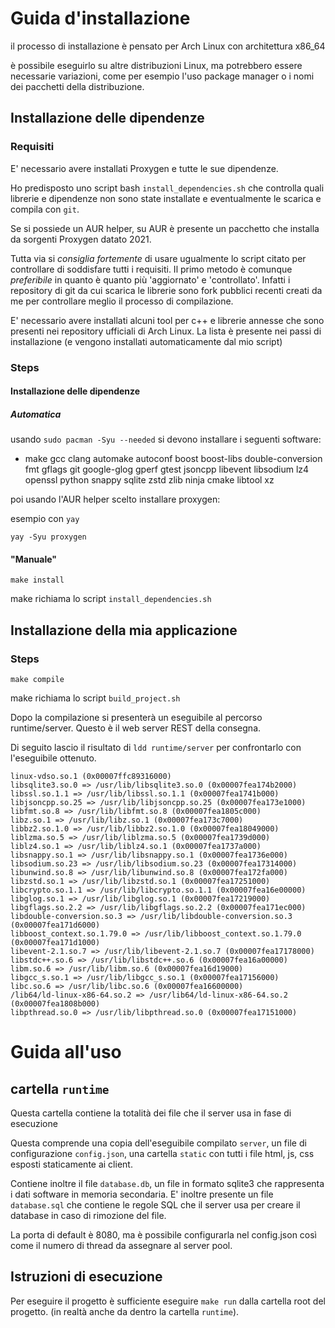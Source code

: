 # Guida d'installazione

il processo di installazione è pensato per Arch Linux con architettura x86_64

è possibile eseguirlo su altre distribuzioni Linux, ma potrebbero essere necessarie variazioni, come per esempio l'uso package manager o i nomi dei pacchetti della distribuzione.

## Installazione delle dipendenze

### Requisiti

E' necessario avere installati Proxygen e tutte le sue dipendenze.

Ho predisposto uno script bash `install_dependencies.sh` che controlla quali librerie e dipendenze non sono state installate e eventualmente le scarica e compila con `git`.

Se si possiede un AUR helper, su AUR è presente un pacchetto che installa da sorgenti Proxygen datato 2021.

Tutta via si *consiglia fortemente* di usare ugualmente lo script citato per controllare di soddisfare tutti i requisiti.
Il primo metodo è comunque *preferibile* in quanto è quanto più 'aggiornato' e 'controllato'.
Infatti i repository di git da cui scarica le librerie sono fork pubblici recenti creati da me per controllare meglio il processo di compilazione.

E' necessario avere installati alcuni tool per c++ e librerie annesse che sono presenti nei repository ufficiali di Arch Linux. La lista è presente nei passi di installazione (e vengono installati automaticamente dal mio script)

### Steps

#### Installazione delle dipendenze

##### Automatica

usando `sudo pacman -Syu --needed` si devono installare i seguenti software:

 - make gcc clang automake autoconf boost boost-libs double-conversion fmt gflags git google-glog gperf gtest jsoncpp libevent libsodium lz4 openssl python snappy sqlite zstd zlib ninja cmake libtool xz

poi usando l'AUR helper scelto installare proxygen:

esempio con `yay`
```
yay -Syu proxygen
```

#### "Manuale"

```
make install
```

make richiama lo script `install_dependencies.sh`

## Installazione della mia applicazione

### Steps

```
make compile
```

make richiama lo script `build_project.sh`

Dopo la compilazione si presenterà un eseguibile al percorso runtime/server. Questo è il web server REST della consegna.

Di seguito lascio il risultato di `ldd runtime/server` per confrontarlo con l'eseguibile ottenuto.
```
linux-vdso.so.1 (0x00007ffc89316000)
libsqlite3.so.0 => /usr/lib/libsqlite3.so.0 (0x00007fea174b2000)
libssl.so.1.1 => /usr/lib/libssl.so.1.1 (0x00007fea1741b000)
libjsoncpp.so.25 => /usr/lib/libjsoncpp.so.25 (0x00007fea173e1000)
libfmt.so.8 => /usr/lib/libfmt.so.8 (0x00007fea1805c000)
libz.so.1 => /usr/lib/libz.so.1 (0x00007fea173c7000)
libbz2.so.1.0 => /usr/lib/libbz2.so.1.0 (0x00007fea18049000)
liblzma.so.5 => /usr/lib/liblzma.so.5 (0x00007fea1739d000)
liblz4.so.1 => /usr/lib/liblz4.so.1 (0x00007fea1737a000)
libsnappy.so.1 => /usr/lib/libsnappy.so.1 (0x00007fea1736e000)
libsodium.so.23 => /usr/lib/libsodium.so.23 (0x00007fea17314000)
libunwind.so.8 => /usr/lib/libunwind.so.8 (0x00007fea172fa000)
libzstd.so.1 => /usr/lib/libzstd.so.1 (0x00007fea17251000)
libcrypto.so.1.1 => /usr/lib/libcrypto.so.1.1 (0x00007fea16e00000)
libglog.so.1 => /usr/lib/libglog.so.1 (0x00007fea17219000)
libgflags.so.2.2 => /usr/lib/libgflags.so.2.2 (0x00007fea171ec000)
libdouble-conversion.so.3 => /usr/lib/libdouble-conversion.so.3 (0x00007fea171d6000)
libboost_context.so.1.79.0 => /usr/lib/libboost_context.so.1.79.0 (0x00007fea171d1000)
libevent-2.1.so.7 => /usr/lib/libevent-2.1.so.7 (0x00007fea17178000)
libstdc++.so.6 => /usr/lib/libstdc++.so.6 (0x00007fea16a00000)
libm.so.6 => /usr/lib/libm.so.6 (0x00007fea16d19000)
libgcc_s.so.1 => /usr/lib/libgcc_s.so.1 (0x00007fea17156000)
libc.so.6 => /usr/lib/libc.so.6 (0x00007fea16600000)
/lib64/ld-linux-x86-64.so.2 => /usr/lib64/ld-linux-x86-64.so.2 (0x00007fea1808b000)
libpthread.so.0 => /usr/lib/libpthread.so.0 (0x00007fea17151000)
```

# Guida all'uso

## cartella `runtime`

Questa cartella contiene la totalità dei file che il server usa in fase di esecuzione

Questa comprende una copia dell'eseguibile compilato `server`, un file di configurazione `config.json`, una cartella `static` con tutti i file html, js, css esposti staticamente ai client.

Contiene inoltre il file `database.db`, un file in formato sqlite3 che rappresenta i dati software in memoria secondaria.
E' inoltre presente un file `database.sql` che contiene le regole SQL che il server usa per creare il database in caso di rimozione del file.

La porta di default è 8080, ma è possibile configurarla nel config.json così come il numero di thread da assegnare al server pool.

## Istruzioni di esecuzione

Per eseguire il progetto è sufficiente eseguire `make run` dalla cartella root del progetto. (in realtà anche da dentro la cartella `runtime`).
